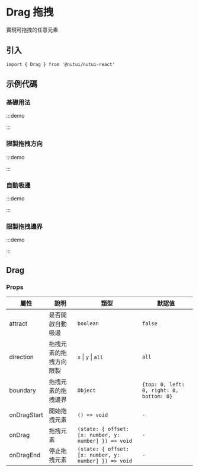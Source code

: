 # Drag 拖拽

實現可拖拽的任意元素

## 引入

```tsx
import { Drag } from '@nutui/nutui-react'
```

## 示例代碼

### 基礎用法

:::demo

<CodeBlock src='h5/demo1.tsx'></CodeBlock>

:::

### 限製拖拽方向

:::demo

<CodeBlock src='h5/demo2.tsx'></CodeBlock>

:::

### 自動吸邊

:::demo

<CodeBlock src='h5/demo3.tsx'></CodeBlock>

:::

### 限製拖拽邊界

:::demo

<CodeBlock src='h5/demo4.tsx'></CodeBlock>

:::

## Drag

### Props

| 屬性 | 說明 | 類型 | 默認值 |
| --- | --- | --- | --- |
| attract | 是否開啟自動吸邊 | `boolean` | `false` |
| direction | 拖拽元素的拖拽方向限製 | `x` \| `y` \| `all` | `all` |
| boundary | 拖拽元素的拖拽邊界 | `Object` | `{top: 0, left: 0, right: 0, bottom: 0}` |
| onDragStart | 開始拖拽元素 | `() => void` | `-` |
| onDrag | 拖拽元素 | `(state: { offset: [x: number, y: number] }) => void` | `-` |
| onDragEnd | 停止拖拽元素 | `(state: { offset: [x: number, y: number] }) => void` | `-` |
